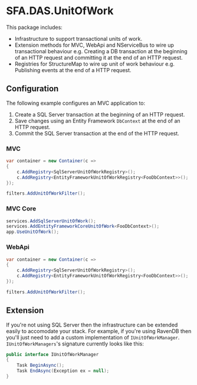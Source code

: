 # SFA.DAS.UnitOfWork

This package includes:

* Infrastructure to support transactional units of work.
* Extension methods for MVC, WebApi and NServiceBus to wire up transactional behaviour e.g. Creating a DB transaction at the beginning of an HTTP request and committing it at the end of an HTTP request.
* Registries for StructureMap to wire up unit of work behaviour e.g. Publishing events at the end of a HTTP request.

## Configuration

The following example configures an MVC application to:

1. Create a SQL Server transaction at the beginning of an HTTP request.
2. Save changes using an Entity Framework `DbContext` at the end of an HTTP request.
3. Commit the SQL Server transaction at the end of the HTTP request.

### MVC

```c#
var container = new Container(c =>
{
    c.AddRegistry<SqlServerUnitOfWorkRegistry>();
    c.AddRegistry<EntityFrameworkUnitOfWorkRegistry<FooDbContext>>();
});

filters.AddUnitOfWorkFilter();
```

### MVC Core

```c#
services.AddSqlServerUnitOfWork();
services.AddEntityFrameworkCoreUnitOfWork<FooDbContext>();
app.UseUnitOfWork();
```

### WebApi

```c#
var container = new Container(c =>
{
    c.AddRegistry<SqlServerUnitOfWorkRegistry>();
    c.AddRegistry<EntityFrameworkUnitOfWorkRegistry<FooDbContext>>();
});

filters.AddUnitOfWorkFilter();
```

## Extension

If you're not using SQL Server then the infrastructure can be extended easily to accomodate your stack. For example, if you're using RavenDB then you'll just need to add a custom implementation of `IUnitOfWorkManager`. `IUnitOfWorkManagers`'s signature currently looks like this:

```c#
public interface IUnitOfWorkManager
{
    Task BeginAsync();
    Task EndAsync(Exception ex = null);
}
```
